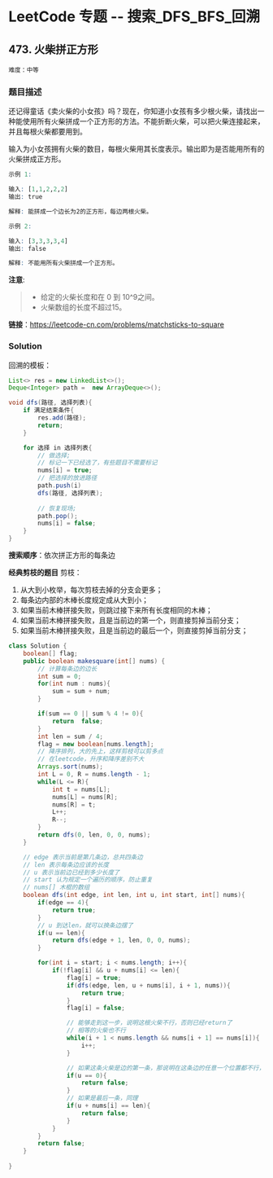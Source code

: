 # LeetCode 专题 -- 搜索_DFS_BFS_回溯

## 473. 火柴拼正方形

`难度：中等`

### 题目描述

还记得童话《卖火柴的小女孩》吗？现在，你知道小女孩有多少根火柴，请找出一种能使用所有火柴拼成一个正方形的方法。不能折断火柴，可以把火柴连接起来，并且每根火柴都要用到。

输入为小女孩拥有火柴的数目，每根火柴用其长度表示。输出即为是否能用所有的火柴拼成正方形。

```r
示例 1:

输入: [1,1,2,2,2]
输出: true

解释: 能拼成一个边长为2的正方形，每边两根火柴。

示例 2:

输入: [3,3,3,3,4]
输出: false

解释: 不能用所有火柴拼成一个正方形。
```

**注意**:

> - 给定的火柴长度和在 0 到 10^9之间。
> - 火柴数组的长度不超过15。

**链接**：https://leetcode-cn.com/problems/matchsticks-to-square

### Solution

回溯的模板：

```java
List<> res = new LinkedList<>();
Deque<Integer> path =  new ArrayDeque<>();

void dfs(路径, 选择列表){
    if 满足结束条件{
        res.add(路径);
        return;
    }

    for 选择 in 选择列表{
        // 做选择;
        // 标记一下已经选了，有些题目不需要标记
        nums[i] = true;
        // 把选择的放进路径
        path.push(i)
        dfs(路径, 选择列表);
        
        // 恢复现场;
        path.pop();
        nums[i] = false;
    }
}
```

**搜索顺序**：依次拼正方形的每条边

**经典剪枝的题目** 剪枝：

1. 从大到小枚举，每次剪枝去掉的分支会更多；
2. 每条边内部的木棒长度规定成从大到小；
3. 如果当前木棒拼接失败，则跳过接下来所有长度相同的木棒；
4. 如果当前木棒拼接失败，且是当前边的第一个，则直接剪掉当前分支；
5. 如果当前木棒拼接失败，且是当前边的最后一个，则直接剪掉当前分支；

```java
class Solution {
    boolean[] flag;
    public boolean makesquare(int[] nums) {
        // 计算每条边的边长
        int sum = 0;
        for(int num : nums){
            sum = sum + num;
        }

        if(sum == 0 || sum % 4 != 0){
            return  false;
        }
        int len = sum / 4;
        flag = new boolean[nums.length];
        // 降序排列，大的先上，这样剪枝可以剪多点
        // 在leetcode，升序和降序差别不大
        Arrays.sort(nums);
        int L = 0, R = nums.length - 1;
        while(L <= R){
            int t = nums[L];
            nums[L] = nums[R];
            nums[R] = t;
            L++;
            R--;
        }
        return dfs(0, len, 0, 0, nums);
    }

    // edge 表示当前是第几条边，总共四条边
    // len 表示每条边应该的长度
    // u 表示当前边已经到多少长度了
    // start 认为规定一个遍历的顺序，防止重复
    // nums[] 木棍的数组
    boolean dfs(int edge, int len, int u, int start, int[] nums){
        if(edge == 4){
            return true;
        }
        // u 到达len，就可以换条边摆了
        if(u == len){
            return dfs(edge + 1, len, 0, 0, nums);
        }

        for(int i = start; i < nums.length; i++){
            if(!flag[i] && u + nums[i] <= len){
                flag[i] = true;
                if(dfs(edge, len, u + nums[i], i + 1, nums)){
                    return true;
                }
                flag[i] = false;

                // 能够走到这一步，说明这根火柴不行，否则已经return了
                // 相等的火柴也不行
                while(i + 1 < nums.length && nums[i + 1] == nums[i]){
                    i++;
                }

                // 如果这条火柴是边的第一条，那说明在这条边的任意一个位置都不行，那说明这一整个方案也不行，
                if(u == 0){
                    return false;
                }
                // 如果是最后一条，同理
                if(u + nums[i] == len){
                    return false;
                }
            }
        }
        return false;
    }
    
}
```